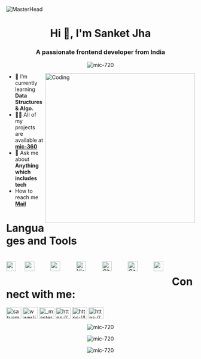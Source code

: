 ![MasterHead](https://user-images.githubusercontent.com/74038190/221352995-5ac18bdf-1a19-4f99-bbb6-77559b220470.gif)
<h1 align="center">Hi 👋, I'm Sanket Jha</h1>
<h3 align="center">A passionate frontend developer from India</h3>
<p align="center"> <img src="https://komarev.com/ghpvc/?username=mic-720&label=Profile%20views&color=0e75b6&style=flat" alt="mic-720" /> </p>
<img align="right" alt="Coding" width="400"src="https://camo.githubusercontent.com/5352b6b2b973a416adb9f788796e6e861e6ff286d2d83780df8ef7d90d4ca349/68747470733a2f2f6d656469612e67697068792e636f6d2f6d656469612f53576f536b4e36447854737a71494b4571762f67697068792e676966">




- 🌱 I’m currently learning **Data Structures & Algo.**
- 👨‍💻 All of my projects are available at [**mic-360**](https://github.com/sanketjhaaa)
-  💬 Ask me about **Anything which includes tech**
- How to reach me [**Mail**](mailto:sanketjha30@gmail.com)

#  Languages and Tools
<img align="left" src="https://cdn.jsdelivr.net/gh/devicons/devicon/icons/java/java-original.svg" style="padding-top:20px;" width="26px" />
<img align="left" src="https://cdn.jsdelivr.net/gh/devicons/devicon/icons/html5/html5-plain.svg" style="padding:20px;" width="26px" />
<img align="left" src="https://cdn.jsdelivr.net/gh/devicons/devicon/icons/css3/css3-plain.svg" style="padding:20px;" width="26px" />
<img align="left" alt="Visual Studio Code" width="26px" src="https://cdn.jsdelivr.net/gh/devicons/devicon/icons/vscode/vscode-original.svg" style="padding:20px;" />
<img align="left" alt="Git" width="26px" src="https://cdn.jsdelivr.net/gh/devicons/devicon/icons/git/git-original.svg" style="padding:20px;" />
<img align="left" alt="GitHub" width="26px" src="https://user-images.githubusercontent.com/3369400/139447912-e0f43f33-6d9f-45f8-be46-2df5bbc91289.png" style="padding:20px;" />
<img align="left" src="https://cdn.jsdelivr.net/gh/devicons/devicon/icons/javascript/javascript-plain.svg" style="padding:20px;" width="26px" />
<br/>


# Connect with me:
<p align="left">
<a href="[https://twitter.com/satyamkumar6493](https://twitter.com/SatyamKuma6493)" target="_blank"><img align="center" src="https://raw.githubusercontent.com/rahuldkjain/github-profile-readme-generator/master/src/images/icons/Social/twitter.svg" alt="satyamkumar6493" height="30" width="40" /></a>
<a href="www.linkedin.com/in/satyamkumar1018" target="_blank"><img align="center" src="https://raw.githubusercontent.com/rahuldkjain/github-profile-readme-generator/master/src/images/icons/Social/linked-in-alt.svg" alt="www.linkedin.com/in/satyam-kumar-383720254" height="30" width="40" /></a>
<a href="https://instagram.com/_master_satyam" target="blank"><img align="center" src="https://raw.githubusercontent.com/rahuldkjain/github-profile-readme-generator/master/src/images/icons/Social/instagram.svg" alt="_master_satyam" height="30" width="40" /></a>
<a href="[https://www.hackerrank.com/https://www.hackerrank.com/profile/satyamksvc](https://www.hackerrank.com/profile/satyamksvc)" target="_blank"><img align="center" src="https://raw.githubusercontent.com/rahuldkjain/github-profile-readme-generator/master/src/images/icons/Social/hackerrank.svg" alt="https://www.hackerrank.com/profile/satyamksvc" height="30" width="40" /></a>
<a href="[https://www.leetcode.com/https://leetcode.com/mastersatyam10/](https://leetcode.com/mastersatyam10/)" target="_blank"><img align="center" src="https://raw.githubusercontent.com/rahuldkjain/github-profile-readme-generator/master/src/images/icons/Social/leet-code.svg" alt="https://leetcode.com/mastersatyam10/" height="30" width="40" /></a>
<a href="https://auth.geeksforgeeks.org/user/https://auth.geeksforgeeks.org/user/satyams24u" target="_blank"><img align="center" src="https://raw.githubusercontent.com/rahuldkjain/github-profile-readme-generator/master/src/images/icons/Social/geeks-for-geeks.svg" alt="https://auth.geeksforgeeks.org/user/satyams24u" height="30" width="40" /></a>
</p>

<div align="center">
<p><img align="center" src="https://github-readme-stats.vercel.app/api/top-langs?username=sanketjhaaa&show_icons=true&locale=en&layout=compact" alt="mic-720" /></p>
</div>

<div align="center">
<p><img align="center" src="https://github-readme-stats.vercel.app/api?username=sanketjhaaa&show_icons=true&locale=en" alt="mic-720" /></p>
  <p><img align="center" src="https://github-readme-streak-stats.herokuapp.com/?user=sanketjhaaa&" alt="mic-720" /></p>
</div

<div align="center">

</div>
